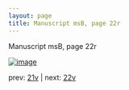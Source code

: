 ```yaml
---
layout: page
title: Manuscript msB, page 22r
---
```


Manuscript msB, page 22r

[![image](http://www.homermultitext.org/iipsrv?OBJ=IIP,1.0&FIF=/project/homer/pyramidal/deepzoom/hmt/vbbifolio/v1/vb_21v_22r.tif&WID=100&CVT=JPEG)](http://www.homermultitext.org/ict2/?urn=urn:cite2:hmt:vbbifolio.v1:vb_21v_22r)

prev:  [21v](../21v) | next:  [22v](../22v)

